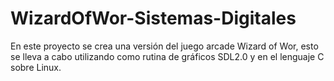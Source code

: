 # WizardOfWor-Sistemas-Digitales
En este proyecto se crea una versión del juego arcade Wizard of Wor, esto se lleva a cabo utilizando como rutina de gráficos SDL2.0 y en el lenguaje C sobre Linux.
